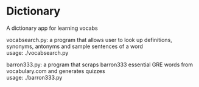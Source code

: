 # Dictionary 

A dictionary app for learning vocabs 
 
vocabsearch.py: a program that allows user to look up definitions, synonyms, antonyms and sample sentences of a word  
usage: ./vocabsearch.py

barron333.py: a program that scraps barron333 essential GRE words from vocabulary.com and generates quizzes  
usage: ./barron333.py
